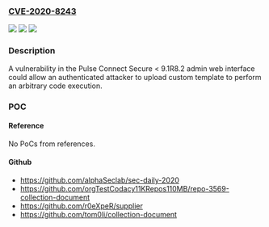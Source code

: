 ### [CVE-2020-8243](https://cve.mitre.org/cgi-bin/cvename.cgi?name=CVE-2020-8243)
![](https://img.shields.io/static/v1?label=Product&message=Pulse%20Connect%20Secre&color=blue)
![](https://img.shields.io/static/v1?label=Version&message=n%2Fa&color=blue)
![](https://img.shields.io/static/v1?label=Vulnerability&message=Code%20Injection%20(CWE-94)&color=brighgreen)

### Description

A vulnerability in the Pulse Connect Secure < 9.1R8.2 admin web interface could allow an authenticated attacker to upload custom template to perform an arbitrary code execution.

### POC

#### Reference
No PoCs from references.

#### Github
- https://github.com/alphaSeclab/sec-daily-2020
- https://github.com/orgTestCodacy11KRepos110MB/repo-3569-collection-document
- https://github.com/r0eXpeR/supplier
- https://github.com/tom0li/collection-document

